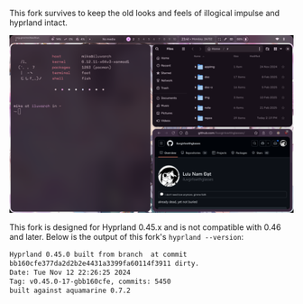 
This fork survives to keep the old looks and feels of illogical impulse and hyprland intact.

![img](./img.png)

This fork is designed for Hyprland 0.45.x and is not compatible with 0.46 and later. Below is the output of this fork's `hyprland --version`:

```
Hyprland 0.45.0 built from branch  at commit bb160cfe377da2d2b2e4431a3399fa60114f3911 dirty.
Date: Tue Nov 12 22:26:25 2024
Tag: v0.45.0-17-gbb160cfe, commits: 5450
built against aquamarine 0.7.2
```

